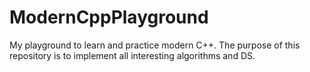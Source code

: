 # ModernCppPlayground
My playground to learn and practice modern C++. The purpose of this repository is to implement all interesting algorithms and DS.
